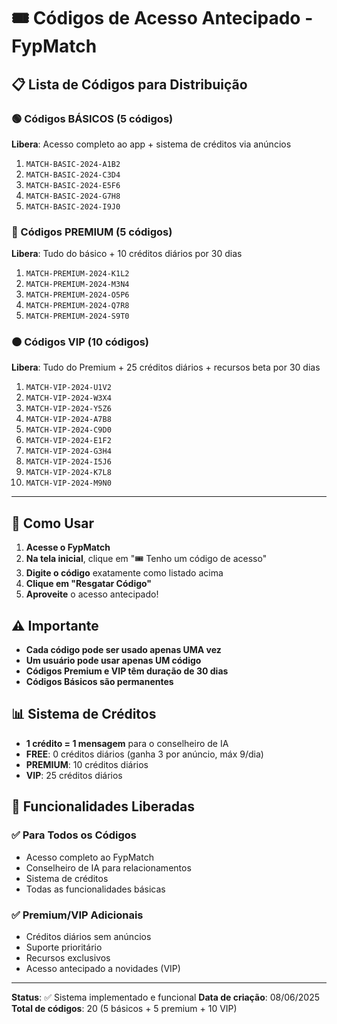 # 🎟️ Códigos de Acesso Antecipado - FypMatch

## 📋 Lista de Códigos para Distribuição

### 🟢 Códigos BÁSICOS (5 códigos)
**Libera**: Acesso completo ao app + sistema de créditos via anúncios

1. `MATCH-BASIC-2024-A1B2`
2. `MATCH-BASIC-2024-C3D4`
3. `MATCH-BASIC-2024-E5F6`
4. `MATCH-BASIC-2024-G7H8`
5. `MATCH-BASIC-2024-I9J0`

### 🔵 Códigos PREMIUM (5 códigos)
**Libera**: Tudo do básico + 10 créditos diários por 30 dias

1. `MATCH-PREMIUM-2024-K1L2`
2. `MATCH-PREMIUM-2024-M3N4`
3. `MATCH-PREMIUM-2024-O5P6`
4. `MATCH-PREMIUM-2024-Q7R8`
5. `MATCH-PREMIUM-2024-S9T0`

### 🟠 Códigos VIP (10 códigos)
**Libera**: Tudo do Premium + 25 créditos diários + recursos beta por 30 dias

1. `MATCH-VIP-2024-U1V2`
2. `MATCH-VIP-2024-W3X4`
3. `MATCH-VIP-2024-Y5Z6`
4. `MATCH-VIP-2024-A7B8`
5. `MATCH-VIP-2024-C9D0`
6. `MATCH-VIP-2024-E1F2`
7. `MATCH-VIP-2024-G3H4`
8. `MATCH-VIP-2024-I5J6`
9. `MATCH-VIP-2024-K7L8`
10. `MATCH-VIP-2024-M9N0`

---

## 🔧 Como Usar

1. **Acesse o FypMatch**
2. **Na tela inicial**, clique em "🎟️ Tenho um código de acesso"
3. **Digite o código** exatamente como listado acima
4. **Clique em "Resgatar Código"**
5. **Aproveite** o acesso antecipado!

## ⚠️ Importante

- **Cada código pode ser usado apenas UMA vez**
- **Um usuário pode usar apenas UM código**
- **Códigos Premium e VIP têm duração de 30 dias**
- **Códigos Básicos são permanentes**

## 📊 Sistema de Créditos

- **1 crédito = 1 mensagem** para o conselheiro de IA
- **FREE**: 0 créditos diários (ganha 3 por anúncio, máx 9/dia)
- **PREMIUM**: 10 créditos diários
- **VIP**: 25 créditos diários

## 🎯 Funcionalidades Liberadas

### ✅ Para Todos os Códigos
- Acesso completo ao FypMatch
- Conselheiro de IA para relacionamentos
- Sistema de créditos
- Todas as funcionalidades básicas

### ✅ Premium/VIP Adicionais
- Créditos diários sem anúncios
- Suporte prioritário
- Recursos exclusivos
- Acesso antecipado a novidades (VIP)

---

**Status**: ✅ Sistema implementado e funcional
**Data de criação**: 08/06/2025
**Total de códigos**: 20 (5 básicos + 5 premium + 10 VIP) 